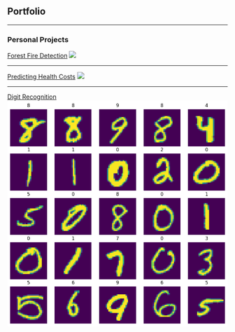 ## Portfolio

---

### Personal Projects

[Forest Fire Detection](https://github.com/joaolealgh/ForestFireDetection)
<img src="images/annotated_video.gif?raw=true"/>

---
[Predicting Health Costs](https://github.com/joaolealgh/FreeCodeCampMachineLearning/tree/master/projects/Linear%20Regression%20Health%20Costs%20Calculator)
<img src="images/dummy_thumbnail.jpg?raw=true"/>

---
[Digit Recognition](https://github.com/joaolealgh/MNIST-Basic-CNN)
<img src="images/mnist_project_results.png?raw=true"/>

<!--
[Project 3 Title](http://example.com/)
<img src="images/dummy_thumbnail.jpg?raw=true"/>
-->

<!--
---

### Category Name 2

- [Project 1 Title](http://example.com/)


---
-->
